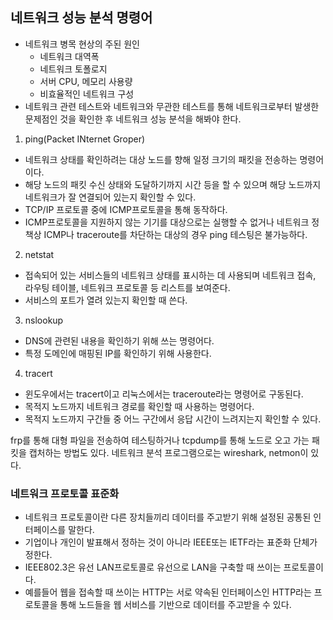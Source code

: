 ## 네트워크 성능 분석 명령어

- 네트워크 병목 현상의 주된 원인
  - 네트워크 대역폭
  - 네트워크 토폴로지
  - 서버 CPU, 메모리 사용량
  - 비효율적인 네트워크 구성
- 네트워크 관련 테스트와 네트워크와 무관한 테스트를 통해 네트워크로부터 발생한 문제점인 것을 확인한 후 네트워크 성능 분석을 해봐야 한다.

1. ping(Packet INternet Groper)

- 네트워크 상태를 확인하려는 대상 노드를 향해 일정 크기의 패킷을 전송하는 명령어이다.
- 해당 노드의 패킷 수신 상태와 도달하기까지 시간 등을 할 수 있으며 해당 노드까지 네트워크가 잘 연결되어 있는지 확인할 수 있다.
- TCP/IP 프로토콜 중에 ICMP프로토콜을 통해 동작하다.
- ICMP프로토콜을 지원하지 않는 기기를 대상으로는 실행할 수 없거나 네트워크 정책상 ICMP나 traceroute를 차단하는 대상의 경우 ping 테스팅은 불가능하다.

2. netstat

- 접속되어 있는 서비스들의 네트워크 상태를 표시하는 데 사용되며 네트워크 접속, 라우팅 테이블, 네트워크 프로토콜 등 리스트를 보여준다.
- 서비스의 포트가 열려 있는지 확인할 때 쓴다.

3. nslookup

- DNS에 관련된 내용을 확인하기 위해 쓰는 명령어다.
- 특정 도메인에 매핑된 IP를 확인하기 위해 사용한다.

4. tracert

- 윈도우에서는 tracert이고 리눅스에서는 traceroute라는 명령어로 구동된다.
- 목적지 노드까지 네트워크 경로를 확인할 때 사용하는 명령어다.
- 목적지 노드까지 구간들 중 어느 구간에서 응답 시간이 느려지는지 확인할 수 있다.

frp를 통해 대형 파일을 전송하여 테스팅하거나 tcpdump를 통해 노드로 오고 가는 패킷을 캡처하는 방법도 있다.
네트워크 분석 프로그램으로는 wireshark, netmon이 있다.

### 네트워크 프로토콜 표준화

- 네트워크 프로토콜이란 다른 장치들끼리 데이터를 주고받기 위해 설정된 공통된 인터페이스를 말한다.
- 기업이나 개인이 발표해서 정하는 것이 아니라 IEEE또는 IETF라는 표준화 단체가 정한다.
- IEEE802.3은 유선 LAN프로토콜로 유선으로 LAN을 구축할 때 쓰이는 프로토콜이다.
- 예를들어 웹을 접속할 때 쓰이는 HTTP는 서로 약속된 인터페이스인 HTTP라는 프로토콜을 통해 노드들을 웹 서비스를 기반으로 데이터를 주고받을 수 있다.
